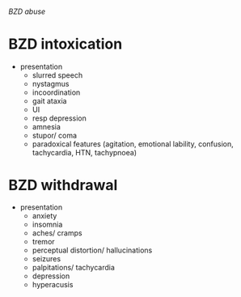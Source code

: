 ###### BZD abuse

# BZD intoxication
- presentation
    + slurred speech
    + nystagmus
    + incoordination
    + gait ataxia
    + UI
    + resp depression
    + amnesia
    + stupor/ coma
    + paradoxical features (agitation, emotional lability, confusion, tachycardia, HTN, tachypnoea)

# BZD withdrawal
- presentation
    + anxiety
    + insomnia
    + aches/ cramps
    + tremor
    + perceptual distortion/ hallucinations
    + seizures
    + palpitations/ tachycardia
    + depression
    + hyperacusis